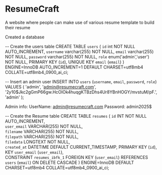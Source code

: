 # ResumeCraft

A website where people can make use of various resume template to build their resume

Created a database

-- Create the users table
CREATE TABLE `users` (
`id` int NOT NULL AUTO_INCREMENT,
`username` varchar(255) NOT NULL,
`email` varchar(255) NOT NULL,
`password` varchar(255) NOT NULL,
`role` enum('admin','user') NOT NULL,
PRIMARY KEY (`id`),
UNIQUE KEY `email` (`email`)
) ENGINE=InnoDB AUTO_INCREMENT=1 DEFAULT CHARSET=utf8mb4 COLLATE=utf8mb4_0900_ai_ci;

-- Insert an admin user
INSERT INTO `users` (`username`, `email`, `password`, `role`)
VALUES (
'admin',
'admin@resumecraft.com',
'$2y$10$Jkc2gGmP66gw.HcOIOk4huqgKTBzDhs4Ur8YBnHOGY/mvstuM/pF.',
'admin'
);

Admin info:
UserName: admin@resumecraft.com
Password: admin2025$

-- Create the Resume table
CREATE TABLE `resumes` (
`id` INT NOT NULL AUTO_INCREMENT,  
 `user_email` VARCHAR(255) NOT NULL,  
 `filename` VARCHAR(255) NOT NULL,  
 `filepath` VARCHAR(255) NOT NULL,  
 `filedata` LONGTEXT NOT NULL,  
 `created_at` DATETIME DEFAULT CURRENT_TIMESTAMP,
PRIMARY KEY (`id`),  
 KEY `user_email` (`user_email`),  
 CONSTRAINT `resumes_ibfk_1` FOREIGN KEY (`user_email`) REFERENCES `users` (`email`) ON DELETE CASCADE
) ENGINE=InnoDB DEFAULT CHARSET=utf8mb4 COLLATE=utf8mb4_0900_ai_ci;
